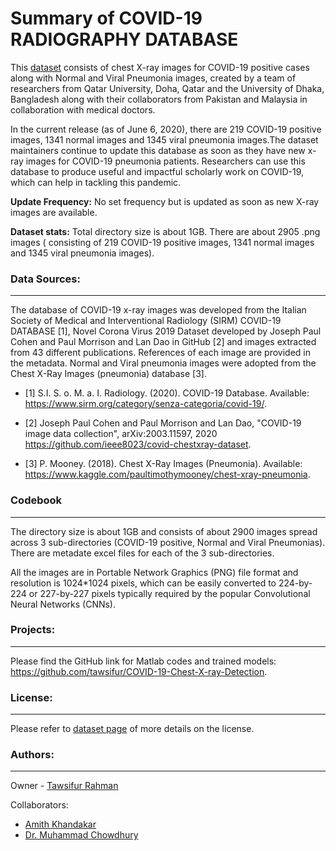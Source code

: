 # Summary of COVID-19 RADIOGRAPHY DATABASE
This [dataset](https://www.kaggle.com/tawsifurrahman/covid19-radiography-database) consists of chest X-ray images for COVID-19 positive cases along with Normal and Viral Pneumonia images, created by a team of researchers from Qatar University, Doha, Qatar and the University of Dhaka, Bangladesh along with their collaborators from Pakistan and Malaysia in collaboration with medical doctors.

In the current release (as of June 6, 2020), there are 219 COVID-19 positive images, 1341 normal images and 1345 viral pneumonia images.The dataset maintainers continue to update this database as soon as they have new x-ray images for COVID-19 pneumonia patients. Researchers can use this database to produce useful and impactful scholarly work on COVID-19, which can help in tackling this pandemic.


**Update Frequency:** No set frequency but is updated as soon as new X-ray images are available.

**Dataset stats:** Total directory size is about 1GB. There are about 2905 .png images ( consisting of 219 COVID-19 positive images, 1341 normal images and 1345 viral pneumonia images).


### Data Sources:
--------
The database of COVID-19 x-ray images was developed from the Italian Society of Medical and Interventional Radiology (SIRM) COVID-19 DATABASE [1], Novel Corona Virus 2019 Dataset developed by Joseph Paul Cohen and Paul Morrison and Lan Dao in GitHub [2] and images extracted from 43 different publications. References of each image are provided in the metadata. Normal and Viral pneumonia images were adopted from the Chest X-Ray Images (pneumonia) database [3].

  * [1] S.I. S. o. M. a. I. Radiology. (2020). COVID-19 Database. Available: https://www.sirm.org/category/senza-categoria/covid-19/.

  * [2] Joseph Paul Cohen and Paul Morrison and Lan Dao, "COVID-19 image data collection", arXiv:2003.11597, 2020 https://github.com/ieee8023/covid-chestxray-dataset.

  * [3] P. Mooney. (2018). Chest X-Ray Images (Pneumonia). Available: https://www.kaggle.com/paultimothymooney/chest-xray-pneumonia.

### Codebook
--------------
The directory size is about 1GB and consists of about 2900 images spread across 3 sub-directories (COVID-19 positive, Normal and Viral Pneumonias). There are metadate excel files for each of the 3 sub-directories. 

All the images are in Portable Network Graphics (PNG) file format and resolution is 1024*1024 pixels, which can be easily converted to 224-by-224 or 227-by-227 pixels typically required by the popular Convolutional Neural Networks (CNNs).


### Projects:
-------------
Please find the GitHub link for Matlab codes and trained models: https://github.com/tawsifur/COVID-19-Chest-X-ray-Detection.

### License:
-------------
Please refer to [dataset page](https://www.kaggle.com/tawsifurrahman/covid19-radiography-database) of more details on the license.


### Authors:
-------------
Owner -   [Tawsifur Rahman](https://www.kaggle.com/tawsifurrahman)

Collaborators: 
  * [Amith Khandakar](https://www.kaggle.com/amithkhandakar)
  * [Dr. Muhammad Chowdhury](https://www.kaggle.com/mc16262)
